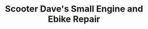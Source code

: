 ---
title: "Scooter Dave's Small Engine and Ebike Repair"
url: /holt/scooter-daves-small-engine-and-ebike-repair/
shop: motorcycle
---